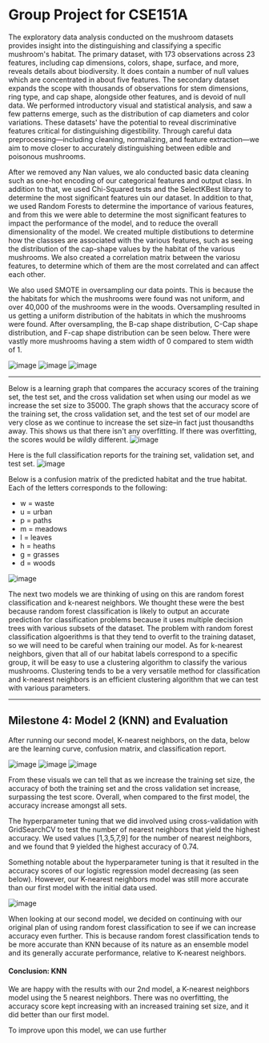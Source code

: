 # Group Project for CSE151A

The exploratory data analysis conducted on the mushroom datasets provides insight into the distinguishing and classifying a specific mushroom's habitat. The primary dataset, with 173 observations across 23 features, including cap dimensions, colors, shape, surface, and more, reveals details about biodiversity. It does contain a number of null values which are concentrated in about five features. The secondary dataset expands the scope with thousands of observations for stem dimensions, ring type, and cap shape, alongside other features, and is devoid of null data. We performed introductory visual and statistical analysis, and saw a few patterns emerge, such as the distribution of cap diameters and color variations. These datasets' have the potential to reveal discriminative features critical for distinguishing digestibility. Through careful data preprocessing—including cleaning, normalizing, and feature extraction—we aim to move closer to accurately distinguishing between edible and poisonous mushrooms.


After we removed any Nan values, we alo conducted basic data cleaning such as one-hot encoding of our categorical features and output class. In addition to that, we used Chi-Squared tests and the SelectKBest library to determine the most significant features uin our dataset. In addition to that, we used Random Forests to determine the importance of various features, and from this we were able to determine the most significant features to impact the performance of the model, and to reduce the overall dimensionality of the model. We created multiple distibutions to determine how the classses are associated with the various features, such as seeing the distribution of the cap-shape values by the habitat of the various mushrooms. We also created a correlation matrix between the variosu features, to determine which of them are the most correlated and can affect each other.

We also used SMOTE in oversampling our data points. This is because the the habitats for which the mushrooms were found was not uniform, and over 40,000 of the mushrooms were in the woods. Oversampling resulted in us getting a uniform distribution of the habitats in which the mushrooms were found. After oversampling, the B-cap shape distribution, C-Cap shape distribution, and F-cap shape distribution can be seen below. There were vastly more mushrooms having a stem width of 0 compared to stem width of 1.

![image](./B-Cap_Shape_dist.png)
![image](./C-Cap_Shape_dist.png)
![image](./F-Cap_Shape_dist.png)

----------------------------------------------------------------------------------------
Below is a learning graph that compares the accuracy scores of the training set, the test set, and the cross validation set when using our model as we increase the set size to 35000. The graph shows that the accuracy score of the training set, the cross validation set, and the test set of our model are very close as we continue to increase the set size–in fact just thousandths away. This shows us that there isn't any overfitting. If there was overfitting, the scores would be wildly different. 
![image](./Learning_Curve_Graph.png)

Here is the full classification reports for the training set, validation set, and test set.
![image](./Classification_Report.png)

Below is a confusion matrix of the predicted habitat and the true habitat. Each of the letters corresponds to the following:
- w = waste
- u = urban
- p = paths
- m = meadows
- l = leaves
- h = heaths
- g = grasses
- d = woods

![image](./Confusion_Matrix.png)

The next two models we are thinking of using on this are random forest classification and k-nearest neighbors. We thought these were the best because random forest classification is likely to output an accurate prediction for classification problems because it uses multiple decision trees with various subsets of the dataset. The problem with random forest classification algoerithms is that they tend to overfit to the training dataset, so we will need to be careful when training our model.  As for k-nearest neighbors, given that all of our habitat labels correspond to a specific group, it will be easy to use a clustering algorithm to classify the various mushrooms. Clustering tends to be a very versatile method for classification and k-nearest neighbors is an efficient clustering algorithm that we can test with various parameters. 

----------------------------------------------------------------------------------------
## Milestone 4: Model 2 (KNN) and Evaluation

After running our second model, K-nearest neighbors, on the data, below are the learning curve, confusion matrix, and classification report. 

![image](./Learning_Curve_KNN.png)
![image](./Confusion_Matrices_KNN.png)
![image](./Classification_Report_KNN.png)

From these visuals we can tell that as we increase the training set size, the accuracy of both the training set and the cross validation set increase, surpassing the test score. Overall, when compared to the first model, the accuracy increase amongst all sets. 

The hyperparameter tuning that we did involved using cross-validation with GridSearchCV to test the number of nearest neighbors that yield the highest accuracy. We used values [1,3,5,7,9] for the number of nearest neighbors, and we found that 9 yielded the highest accuracy of 0.74.

Something notable about the hyperparameter tuning is that it resulted in the accuracy scores of our logistic regression model decreasing (as seen below). However, our K-nearest neighbors model was still more accurate than our first model with the initial data used.

![image](./Learning_Curve_Log_Reg.png)

When looking at our second model, we decided on continuing with our original plan of using random forest classification to see if we can increase accuracy even further. This is because random forest classification tends to be more accurate than KNN because of its nature as an ensemble model and its generally accurate performance, relative to K-nearest neighbors. 

#### Conclusion: KNN
We are happy with the results with our 2nd model, a K-nearest neighbors model using the 5 nearest neighbors. There was no overfitting, the accuracy score kept increasing with an increased training set size, and it did better than our first model. 

To improve upon this model, we can use further 
